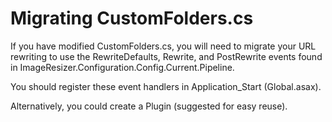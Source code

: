 # Migrating CustomFolders.cs

If you have modified CustomFolders.cs, you will need to migrate your URL rewriting to use the RewriteDefaults, Rewrite, and PostRewrite events found in ImageResizer.Configuration.Config.Current.Pipeline.

You should register these event handlers in Application_Start (Global.asax).

Alternatively, you could create a Plugin (suggested for easy reuse).

